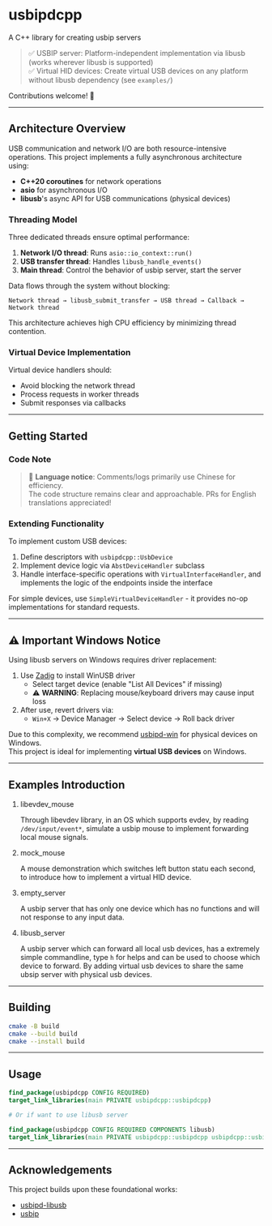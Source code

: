 # usbipdcpp

A C++ library for creating usbip servers

> ✅ USBIP server: Platform-independent implementation via libusb (works wherever libusb is supported)  
> ✅ Virtual HID devices: Create virtual USB devices on any platform without libusb dependency (see `examples/`)

Contributions welcome! 🚀

---

## Architecture Overview

USB communication and network I/O are both resource-intensive operations. This project implements a fully asynchronous architecture using:
- **C++20 coroutines** for network operations
- **asio** for asynchronous I/O
- **libusb**'s async API for USB communications (physical devices)

### Threading Model
Three dedicated threads ensure optimal performance:
1. **Network I/O thread**: Runs `asio::io_context::run()`
2. **USB transfer thread**: Handles `libusb_handle_events()`
3. **Main thread**: Control the behavior of usbip server, start the server

Data flows through the system without blocking:
```
Network thread → libusb_submit_transfer → USB thread → Callback → Network thread
```
This architecture achieves high CPU efficiency by minimizing thread contention.

### Virtual Device Implementation
Virtual device handlers should:
- Avoid blocking the network thread
- Process requests in worker threads
- Submit responses via callbacks

---

## Getting Started

### Code Note
> 📝 **Language notice**: Comments/logs primarily use Chinese for efficiency.  
> The code structure remains clear and approachable. PRs for English translations appreciated!

### Extending Functionality
To implement custom USB devices:
1. Define descriptors with `usbipdcpp::UsbDevice`
2. Implement device logic via `AbstDeviceHandler` subclass
3. Handle interface-specific operations with `VirtualInterfaceHandler`, and implements the logic of the endpoints inside the interface

For simple devices, use `SimpleVirtualDeviceHandler` - it provides no-op implementations for standard requests.

---

## ⚠️ Important Windows Notice

Using libusb servers on Windows requires driver replacement:
1. Use [Zadig](https://zadig.akeo.ie/) to install WinUSB driver
    - Select target device (enable "List All Devices" if missing)
    - ⚠️ **WARNING**: Replacing mouse/keyboard drivers may cause input loss
2. After use, revert drivers via:
    - `Win+X` → Device Manager → Select device → Roll back driver

Due to this complexity, we recommend [usbipd-win](https://github.com/dorssel/usbipd-win) for physical devices on Windows.  
This project is ideal for implementing **virtual USB devices** on Windows.

---

## Examples Introduction
1. libevdev_mouse
   
   Through libevdev library, in an OS which supports evdev, by reading `/dev/input/event*`, simulate a usbip mouse 
   to implement forwarding local mouse signals.
2. mock_mouse

   A mouse demonstration which switches left button statu each second, to introduce how to implement a virtual
   HID device.
3. empty_server

   A usbip server that has only one device which has no functions and will not response to any input data.
4. libusb_server

   A usbip server which can forward all local usb devices, has a extremely simple commandline, type `h` for helps 
   and can be used to choose which device to forward. By adding virtual usb devices to share the same ubsip server 
   with physical usb devices.

---

## Building
```bash
cmake -B build
cmake --build build
cmake --install build
```

---

## Usage
```cmake
find_package(usbipdcpp CONFIG REQUIRED)
target_link_libraries(main PRIVATE usbipdcpp::usbipdcpp)

# Or if want to use libusb server

find_package(usbipdcpp CONFIG REQUIRED COMPONENTS libusb)
target_link_libraries(main PRIVATE usbipdcpp::usbipdcpp usbipdcpp::usbipdcpp_libusb)
```

---

## Acknowledgements
This project builds upon these foundational works:
- [usbipd-libusb](https://github.com/raydudu/usbipd-libusb)
- [usbip](https://github.com/jiegec/usbip)  